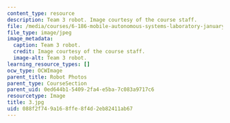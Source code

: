 ```yaml
---
content_type: resource
description: Team 3 robot. Image courtesy of the course staff.
file: /media/courses/6-186-mobile-autonomous-systems-laboratory-january-iap-2005/088f2f749a168ffe8f4d2eb82411ab67_3.jpg
file_type: image/jpeg
image_metadata:
  caption: Team 3 robot.
  credit: Image courtesy of the course staff.
  image-alt: Team 3 robot.
learning_resource_types: []
ocw_type: OCWImage
parent_title: Robot Photos
parent_type: CourseSection
parent_uid: 0ed644b1-5409-2fa4-e5ba-7c083a9717c6
resourcetype: Image
title: 3.jpg
uid: 088f2f74-9a16-8ffe-8f4d-2eb82411ab67
---
```

